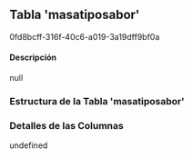 
## Tabla 'masatiposabor'
0fd8bcff-316f-40c6-a019-3a19dff9bf0a
#### Descripción

null

### Estructura de la Tabla 'masatiposabor'




### Detalles de las Columnas
undefined

